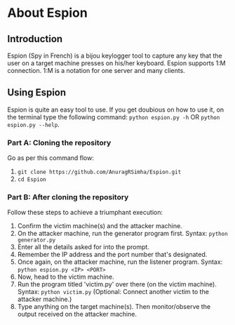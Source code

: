 # About Espion
## Introduction
Espion (Spy in French) is a bijou keylogger tool to capture any key that the user on a target machine presses on his/her keyboard. Espion supports 1:M connection. 1:M is a notation for one server and many clients.
## Using Espion
Espion is quite an easy tool to use. If you get doubious on how to use it, on the terminal type the following command:
`python espion.py -h` OR `python espion.py --help`.
### Part A: Cloning the repository
Go as per this command flow:
1. `git clone https://github.com/AnuragRSimha/Espion.git`
2. `cd Espion`
### Part B: After cloning the repository
Follow these steps to achieve a triumphant execution:
1. Confirm the victim machine(s) and the attacker machine.
2. On the attacker machine, run the generator program first.
	      Syntax: `python generator.py`
3. Enter all the details asked for into the prompt.
4. Remember the IP address and the port number that's designated.
5. Once again, on the attacker machine, run the listener program.
	      Syntax: `python espion.py <IP> <PORT>`
6. Now, head to the victim machine.
7. Run the program titled 'victim.py' over there (on the victim machine).
	      Syntax: `python victim.py`
(Optional: Connect another victim to the attacker machine.)
8. Type anything on the target machine(s). Then monitor/observe the output received on the attacker machine.
